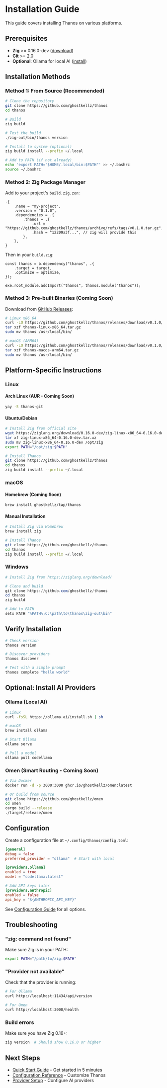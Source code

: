 # Installation Guide

This guide covers installing Thanos on various platforms.

## Prerequisites

- **Zig** >= 0.16.0-dev ([download](https://ziglang.org/download/))
- **Git** >= 2.0
- **Optional**: Ollama for local AI ([install](https://ollama.ai))

## Installation Methods

### Method 1: From Source (Recommended)

```bash
# Clone the repository
git clone https://github.com/ghostkellz/thanos
cd thanos

# Build
zig build

# Test the build
./zig-out/bin/thanos version

# Install to system (optional)
zig build install --prefix ~/.local

# Add to PATH (if not already)
echo 'export PATH="$HOME/.local/bin:$PATH"' >> ~/.bashrc
source ~/.bashrc
```

### Method 2: Zig Package Manager

Add to your project's `build.zig.zon`:

```zig
.{
    .name = "my-project",
    .version = "0.1.0",
    .dependencies = .{
        .thanos = .{
            .url = "https://github.com/ghostkellz/thanos/archive/refs/tags/v0.1.0.tar.gz",
            .hash = "12209a3f...", // zig will provide this
        },
    },
}
```

Then in your `build.zig`:

```zig
const thanos = b.dependency("thanos", .{
    .target = target,
    .optimize = optimize,
});

exe.root_module.addImport("thanos", thanos.module("thanos"));
```

### Method 3: Pre-built Binaries (Coming Soon)

Download from [GitHub Releases](https://github.com/ghostkellz/thanos/releases):

```bash
# Linux x86_64
curl -LO https://github.com/ghostkellz/thanos/releases/download/v0.1.0/thanos-linux-x86_64.tar.gz
tar xzf thanos-linux-x86_64.tar.gz
sudo mv thanos /usr/local/bin/

# macOS (ARM64)
curl -LO https://github.com/ghostkellz/thanos/releases/download/v0.1.0/thanos-macos-arm64.tar.gz
tar xzf thanos-macos-arm64.tar.gz
sudo mv thanos /usr/local/bin/
```

## Platform-Specific Instructions

### Linux

#### Arch Linux (AUR - Coming Soon)

```bash
yay -S thanos-git
```

#### Ubuntu/Debian

```bash
# Install Zig from official site
wget https://ziglang.org/download/0.16.0-dev/zig-linux-x86_64-0.16.0-dev.tar.xz
tar xf zig-linux-x86_64-0.16.0-dev.tar.xz
sudo mv zig-linux-x86_64-0.16.0-dev /opt/zig
export PATH="/opt/zig:$PATH"

# Install Thanos
git clone https://github.com/ghostkellz/thanos
cd thanos
zig build install --prefix ~/.local
```

### macOS

#### Homebrew (Coming Soon)

```bash
brew install ghostkellz/tap/thanos
```

#### Manual Installation

```bash
# Install Zig via Homebrew
brew install zig

# Install Thanos
git clone https://github.com/ghostkellz/thanos
cd thanos
zig build install --prefix ~/.local
```

### Windows

```powershell
# Install Zig from https://ziglang.org/download/

# Clone and build
git clone https://github.com/ghostkellz/thanos
cd thanos
zig build

# Add to PATH
setx PATH "%PATH%;C:\path\to\thanos\zig-out\bin"
```

## Verify Installation

```bash
# Check version
thanos version

# Discover providers
thanos discover

# Test with a simple prompt
thanos complete "hello world"
```

## Optional: Install AI Providers

### Ollama (Local AI)

```bash
# Linux
curl -fsSL https://ollama.ai/install.sh | sh

# macOS
brew install ollama

# Start Ollama
ollama serve

# Pull a model
ollama pull codellama
```

### Omen (Smart Routing - Coming Soon)

```bash
# Via Docker
docker run -d -p 3000:3000 ghcr.io/ghostkellz/omen:latest

# Or build from source
git clone https://github.com/ghostkellz/omen
cd omen
cargo build --release
./target/release/omen
```

## Configuration

Create a configuration file at `~/.config/thanos/config.toml`:

```toml
[general]
debug = false
preferred_provider = "ollama"  # Start with local

[providers.ollama]
enabled = true
model = "codellama:latest"

# Add API keys later
[providers.anthropic]
enabled = false
api_key = "${ANTHROPIC_API_KEY}"
```

See [Configuration Guide](configuration.md) for all options.

## Troubleshooting

### "zig: command not found"

Make sure Zig is in your PATH:

```bash
export PATH="/path/to/zig:$PATH"
```

### "Provider not available"

Check that the provider is running:

```bash
# For Ollama
curl http://localhost:11434/api/version

# For Omen
curl http://localhost:3000/health
```

### Build errors

Make sure you have Zig 0.16+:

```bash
zig version  # Should show 0.16.0 or higher
```

## Next Steps

- [Quick Start Guide](quickstart.md) - Get started in 5 minutes
- [Configuration Reference](configuration.md) - Customize Thanos
- [Provider Setup](providers.md) - Configure AI providers
